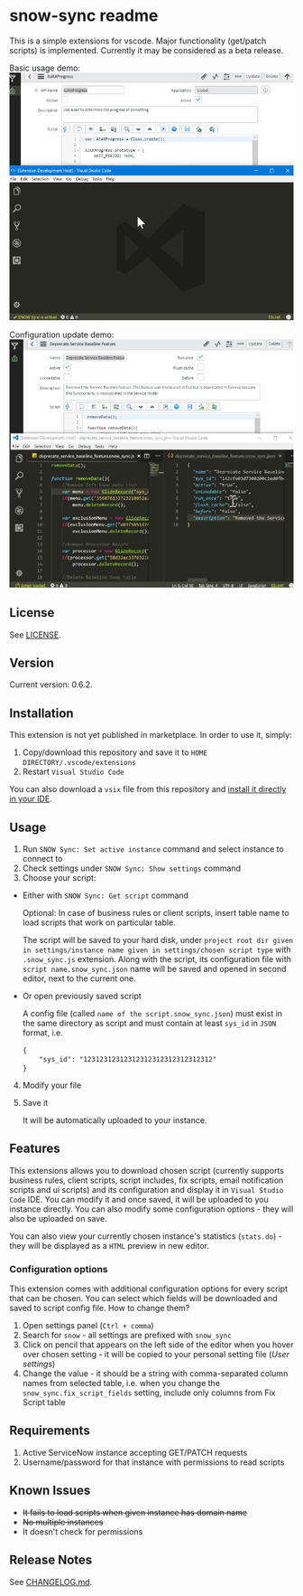 # snow-sync readme

This is a simple extensions for vscode. Major functionality (get/patch scripts) is implemented. Currently it may be considered as a beta release. 

Basic usage demo:
![Basic usage](./img/snow_sync_demo1.gif)

Configuration update demo:
![Configuration update](./img/snow_sync_demo2.gif)

## License

See [LICENSE](LICENSE).

## Version

Current version: 0.6.2.

## Installation

This extension is not yet published in marketplace. In order to use it, simply:
1. Copy/download this repository and save it to `HOME DIRECTORY/.vscode/extensions`
2. Restart `Visual Studio Code`

You can also download a `vsix` file from this repository and [install it directly in your IDE](https://code.visualstudio.com/docs/editor/extension-gallery#_install-from-a-vsix).

## Usage

1. Run `SNOW Sync: Set active instance` command and select instance to connect to
2. Check settings under `SNOW Sync: Show settings` command
3. Choose your script:
* Either with `SNOW Sync: Get script` command
   
   Optional: In case of business rules or client scripts, insert table name to load scripts that work on particular table.

   The script will be saved to your hard disk, under `project root dir given in settings/instance name given in settings/chosen script type` with `.snow_sync.js` extension. Along with the script, its configuration file with `script name.snow_sync.json` name will be saved and opened in second editor, next to the current one.

* Or open previously saved script

   A config file (called `name of the script.snow_sync.json`) must exist in the same directory as script and must contain at least `sys_id` in `JSON` format, i.e.

   ```
   {
       "sys_id": "12312312312312312312312312312312"
   }
   ```

4. Modify your file
5. Save it

   It will be automatically uploaded to your instance.

## Features

This extensions allows you to download chosen script (currently supports business rules, client scripts, script includes, fix scripts, email notification scripts and ui scripts) and its configuration and display it in `Visual Studio Code` IDE. You can modify it and once saved, it will be uploaded to you instance directly. You can also modify some configuration options - they will also be uploaded on save.

You can also view your currently chosen instance's statistics (`stats.do`) - they will be displayed as a `HTML` preview in new editor.

### Configuration options 
This extension comes with additional configuration options for every script that can be chosen. You can select which fields will be downloaded and saved to script config file. How to change them?

1. Open settings panel (`Ctrl + comma`)
2. Search for `snow` - all settings are prefixed with `snow_sync`
3. Click on pencil that appears on the left side of the editor when you hover over chosen setting - it will be copied to your personal setting file (_User settings_)
4. Change the value - it should be a string with comma-separated column names from selected table, i.e. when you change the `snow_sync.fix_script_fields` setting, include only columns from Fix Script table

## Requirements

1. Active ServiceNow instance accepting GET/PATCH requests
2. Username/password for that instance with permissions to read scripts

## Known Issues

- ~~It fails to load scripts when given instance has domain name~~
- ~~No multiple instances~~
- It doesn't check for permissions

## Release Notes

See [CHANGELOG.md](CHANGELOG.md).